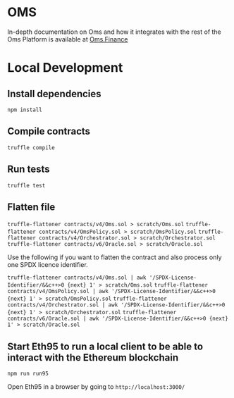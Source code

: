 # OMS

In-depth documentation on Oms and how it integrates with the rest of the Oms Platform is available at [Oms.Finance](https://oms.finance/)

# Local Development

## Install dependencies 

`npm install`

## Compile contracts

`truffle compile`

## Run tests

`truffle test`


## Flatten file

`truffle-flattener contracts/v4/Oms.sol > scratch/Oms.sol`
`truffle-flattener contracts/v4/OmsPolicy.sol > scratch/OmsPolicy.sol`
`truffle-flattener contracts/v4/Orchestrator.sol > scratch/Orchestrator.sol`
`truffle-flattener contracts/v6/Oracle.sol > scratch/Oracle.sol`

Use the following if you want to flatten the contract and also process only one SPDX licence identifier.

`truffle-flattener contracts/v4/Oms.sol | awk '/SPDX-License-Identifier/&&c++>0 {next} 1' > scratch/Oms.sol`
`truffle-flattener contracts/v4/OmsPolicy.sol | awk '/SPDX-License-Identifier/&&c++>0 {next} 1' > scratch/OmsPolicy.sol`
`truffle-flattener contracts/v4/Orchestrator.sol | awk '/SPDX-License-Identifier/&&c++>0 {next} 1' > scratch/Orchestrator.sol`
`truffle-flattener contracts/v6/Oracle.sol | awk '/SPDX-License-Identifier/&&c++>0 {next} 1' > scratch/Oracle.sol`

## Start Eth95 to run a local client to be able to interact with the Ethereum blockchain

`npm run run95`

Open Eth95 in a browser by going to `http://localhost:3000/`
